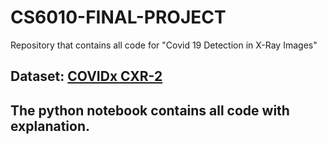 # CS6010-FINAL-PROJECT
Repository that contains all code for "Covid 19 Detection in X-Ray Images"


## Dataset: [COVIDx CXR-2](https://www.kaggle.com/andyczhao/covidx-cxr2)

## The python notebook contains all code with explanation. 
